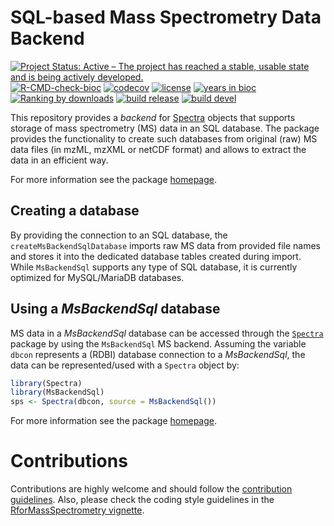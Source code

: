 # SQL-based Mass Spectrometry Data Backend

[![Project Status: Active – The project has reached a stable, usable state and is being actively developed.](https://www.repostatus.org/badges/latest/active.svg)](https://www.repostatus.org/#active)
[![R-CMD-check-bioc](https://github.com/RforMassSpectrometry/MsBackendSql/workflows/R-CMD-check-bioc/badge.svg)](https://github.com/RforMassSpectrometry/MsBackendSql/actions?query=workflow%3AR-CMD-check-bioc)
[![codecov](https://codecov.io/gh/rformassspectrometry/MsBackendSql/branch/devel/graph/badge.svg?token=9qCNOICdYv)](https://codecov.io/gh/rformassspectrometry/MsBackendSql)
[![license](https://img.shields.io/badge/license-Artistic--2.0-brightgreen.svg)](https://opensource.org/licenses/Artistic-2.0)
[![years in bioc](http://bioconductor.org/shields/years-in-bioc/MsBackendSql.svg)](https://bioconductor.org/packages/release/bioc/html/MsBackendSql.html)
[![Ranking by downloads](http://bioconductor.org/shields/downloads/release/MsBackendSql.svg)](https://bioconductor.org/packages/stats/bioc/MsBackendSql/)
[![build release](http://bioconductor.org/shields/build/release/bioc/MsBackendSql.svg)](https://bioconductor.org/checkResults/release/bioc-LATEST/MsBackendSql/)
[![build devel](http://bioconductor.org/shields/build/devel/bioc/MsBackendSql.svg)](https://bioconductor.org/checkResults/devel/bioc-LATEST/MsBackendSql/)

This repository provides a *backend* for
[Spectra](https://github.com/RforMassSpectrometry/Spectra) objects that supports
storage of mass spectrometry (MS) data in an SQL database. The package provides
the functionality to create such databases from original (raw) MS data files (in
mzML, mzXML or netCDF format) and allows to extract the data in an efficient
way.

For more information see the package
[homepage](https://github.com/RforMassSpectrometry/MsBackendSql).

## Creating a database

By providing the connection to an SQL database, the `createMsBackendSqlDatabase`
imports raw MS data from provided file names and stores it into the dedicated
database tables created during import. While `MsBackendSql` supports any type of
SQL database, it is currently optimized for MySQL/MariaDB databases.

## Using a *MsBackendSql* database

MS data in a *MsBackendSql* database can be accessed through the
[`Spectra`](https://github.com/RforMassSpectrometry/Spectra) package by using
the `MsBackendSql` MS backend. Assuming the variable `dbcon` represents a
(RDBI) database connection to a *MsBackendSql*, the data can be represented/used
with a `Spectra` object by:

```r
library(Spectra)
library(MsBackendSql)
sps <- Spectra(dbcon, source = MsBackendSql())
```

For more information see the package
[homepage](https://rformassspectrometry.github.io/MsBackendSql).


# Contributions

Contributions are highly welcome and should follow the [contribution
guidelines](https://rformassspectrometry.github.io/RforMassSpectrometry/articles/RforMassSpectrometry.html#contributions).
Also, please check the coding style guidelines in the [RforMassSpectrometry
vignette](https://rformassspectrometry.github.io/RforMassSpectrometry/articles/RforMassSpectrometry.html).
